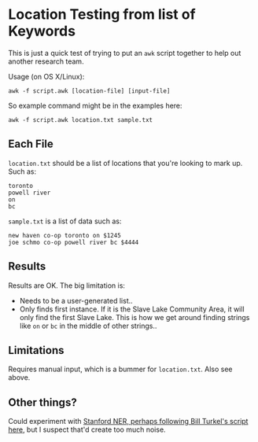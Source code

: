 # Location Testing from list of Keywords

This is just a quick test of trying to put an `awk` script together to help out another research team. 

Usage (on OS X/Linux):

```
awk -f script.awk [location-file] [input-file]
```

So example command might be in the examples here:

```
awk -f script.awk location.txt sample.txt
```

## Each File

`location.txt` should be a list of locations that you're looking to mark up. Such as:

```
toronto
powell river
on
bc
```

`sample.txt` is a list of data such as:

```
new haven co-op toronto on $1245
joe schmo co-op powell river bc $4444
```

## Results

Results are OK. The big limitation is:

- Needs to be a user-generated list..  
- Only finds first instance. If it is the Slave Lake Community Area, it will only find the first Slave Lake. This is how we get around finding strings like `on` or `bc` in the middle of other strings..  

## Limitations

Requires manual input, which is a bummer for `location.txt`. Also see above. 

## Other things?

Could experiment with [Stanford NER, perhaps following Bill Turkel's script here](http://williamjturkel.net/2013/06/30/named-entity-recognition-with-command-line-tools-in-linux/), but I suspect that'd create too much noise.
